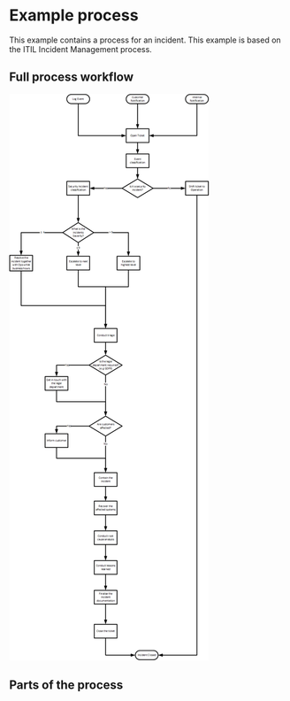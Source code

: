 # Example process
This example contains a process for an incident. This example is based on the ITIL Incident Management process.

## Full process workflow
![Process workflow](pictures/processFlow.png)

## Parts of the process